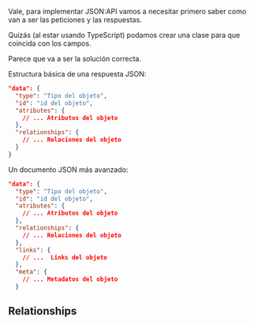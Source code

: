 Vale, para implementar JSON:API vamos a necesitar primero saber como van a ser las peticiones y las respuestas.

Quizás (al estar usando TypeScript) podamos crear una clase para que coincida con los campos. 

Parece que va a ser la solución correcta.

Estructura básica de una respuesta JSON:

``` json
"data": {
  "type": "Tipo del objeto",
  "id": "id del objeto",
  "atributes": {
    // ... Atributos del objeto
  },
  "relationships": {
    // ... Relaciones del objeto
  }
}
```

Un documento JSON más avanzado:
``` json
"data": {
  "type": "Tipo del objeto",
  "id": "id del objeto",
  "atributes": {
    // ... Atributos del objeto
  },
  "relationships": {
    // ... Relaciones del objeto
  },
  "links": {
    // ...  Links del objeto
  },
  "meta": {
    // ... Metadatos del objeto
  }
```
## Relationships



